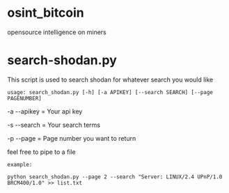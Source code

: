 # osint_bitcoin
opensource intelligence on miners


# search-shodan.py
This script is used to search shodan for whatever search you would like 

   ``` usage: search_shodan.py [-h] [-a APIKEY] [--search SEARCH] [--page PAGENUMBER] ```


   -a --apikey   =    Your api key 
   
   -s --search   =    Your search terms
   
   -p --page     =    Page number you want to return 
   
   
feel free to pipe to a file

    example: 
    
   ``` python search_shodan.py --page 2 --search "Server: LINUX/2.4 UPnP/1.0 BRCM400/1.0" >> list.txt ```
   
   
